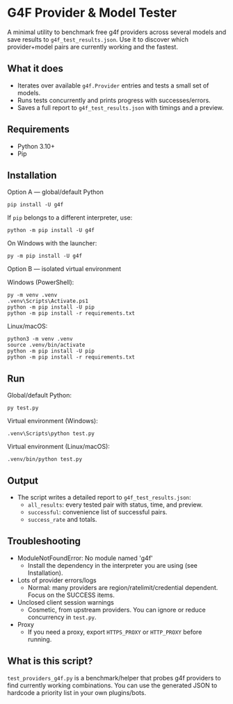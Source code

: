 # G4F Provider & Model Tester

A minimal utility to benchmark free g4f providers across several models and save results to `g4f_test_results.json`. Use it to discover which provider+model pairs are currently working and the fastest.

## What it does
- Iterates over available `g4f.Provider` entries and tests a small set of models.
- Runs tests concurrently and prints progress with successes/errors.
- Saves a full report to `g4f_test_results.json` with timings and a preview.

## Requirements
- Python 3.10+
- Pip

## Installation

Option A — global/default Python
```
pip install -U g4f
```
If `pip` belongs to a different interpreter, use:
```
python -m pip install -U g4f
```
On Windows with the launcher:
```
py -m pip install -U g4f
```

Option B — isolated virtual environment

Windows (PowerShell):
```
py -m venv .venv
.venv\Scripts\Activate.ps1
python -m pip install -U pip
python -m pip install -r requirements.txt
```

Linux/macOS:
```
python3 -m venv .venv
source .venv/bin/activate
python -m pip install -U pip
python -m pip install -r requirements.txt
```

## Run

Global/default Python:
```
py test.py
```

Virtual environment (Windows):
```
.venv\Scripts\python test.py
```

Virtual environment (Linux/macOS):
```
.venv/bin/python test.py
```

## Output
- The script writes a detailed report to `g4f_test_results.json`:
  - `all_results`: every tested pair with status, time, and preview.
  - `successful`: convenience list of successful pairs.
  - `success_rate` and totals.

## Troubleshooting
- ModuleNotFoundError: No module named 'g4f'
  - Install the dependency in the interpreter you are using (see Installation).
- Lots of provider errors/logs
  - Normal: many providers are region/ratelimit/credential dependent. Focus on the SUCCESS items.
- Unclosed client session warnings
  - Cosmetic, from upstream providers. You can ignore or reduce concurrency in `test.py`.
- Proxy
  - If you need a proxy, export `HTTPS_PROXY` or `HTTP_PROXY` before running.

## What is this script?
`test_providers_g4f.py` is a benchmark/helper that probes g4f providers to find currently working combinations. You can use the generated JSON to hardcode a priority list in your own plugins/bots.

